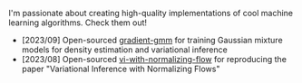 
<!--

![下载的副本](https://github.com/zhihanyang2022/zhihanyang2022/assets/43589364/34c1461c-d01c-41d9-98e3-166f29601505)

(An autumn photo of Carleton College)

-->

<!--

### Projects

Image:

- [cnnvis](https://github.com/zhihanyang2022/cnnvis): A Python library for visualizing convolutional neural networks.
- [gender-audio-classification](https://github.com/zhihanyang2022/gender_audio_classification): A speaker gender classifier. MFC feature engineering and a pre-trained ResNet-50. GradCAM interpretation.

Sequence:

- [super_mario_as_a_string](https://github.com/zhihanyang2022/super_mario_as_a_string): Replication of Super Mario as a String: Platformer Level Generation Via LSTMs. Written in Python using Keras.
- [min-char-seq2seq](https://github.com/zhihanyang2022/min-char-seq2seq): Minimal character-level seq2seq in PyTorch for learners.

Reinforcement learning / Planning / Control:

- [alpha-zero](https://github.com/zhihanyang2022/alpha-zero): Minimal AlphaZero in PyTorch, trained on Connect4.
- [classic-rl](https://github.com/zhihanyang2022/classic_rl): A modular implementation of tabular RL algorithms. I used this codebase to write a few blog posts at https://zhihanyang2022.github.io/rl during Summer 2020.
- [off-policy-continuous-control](https://github.com/zhihanyang2022/off-policy-continuous-control): [DeepRL Workshop, NeurIPS-21] Recurrent Off-policy Baselines for Memory-based Continuous Control (RDPG, RTD3 and RSAC)
- [pytorch-a2c](https://github.com/zhihanyang2022/pytorch-a2c): Synchronous n-step advantage actor-critic (A2C) with self-imitation learning in PyTorch.
- [pytorch-ppo](https://github.com/zhihanyang2022/pytorch-ppo): Minimal proximal policy gradient (clipped version) in PyTorch.
- [d4rl-evaluations](https://github.com/zhihanyang2022/d4rl_evaluations/tree/main/results_analysis): Reproducing performance of offline reinforcement learning algorithms like behavior cloning, BCQ, BEAR and CQL on halfcheetah-v1.

More probability-theoretic models:

- [tmixfit](https://github.com/zhihanyang2022/tmixfit): Fast Expectation Maximization for Student-t mixture models in PyTorch.
- [pytorch-wgan](https://github.com/zhihanyang2022/pytorch-wgan): Minimal WGAN in PyTorch, trained on 1d datasets (with GIF animation).
- [aevb-tutorial](https://github.com/zhihanyang2022/aevb-tutorial): Minimal VAE, Conditional VAE (CVAE), Gaussian Mixture VAE (GMVAE) and Variational RNN (VRNN) in PyTorch, trained on MNIST.
- [bayesian-mixture-of-gaussians](https://github.com/zhihanyang2022/bayesian-mixture-of-gaussians): NumPy implementation of Coordinate Ascent Variational Inference for the Bayesian mixture of Gaussians model (Section 10.2 of Bishop's PRML).
- [lgcp-mcmc]: Fitting a log-Gaussian Cox process (LGCP) using MCMC.
- [lda]: Latent Dirichlet allocation

Bayesian inference:

- [r-bayesian-multinomial-logreg](https://github.com/zhihanyang2022/r-bayesian-multinomial-logreg): Bayesian multinomial logistic regression implemented in R with runjags for MCMC

Independent studies:

- [deep-bayes-summer2022](https://github.com/zhihanyang2022/deep-bayes-summer2022): Slides and notes of Bayesian + Deep Learning paper read during Summer 2022

 -->

<!-- - [pytorch-vae](https://github.com/zhihanyang2022/pytorch-vae): Unbelievably minimal variational autoencoder using torch.distributions, trained on MNIST. -->

<!-- ### Spare-time interests

- Writing, e.g., old [blog](https://zhihanyang2022.github.io/rl) on classic algorithms in Sutton & Barto
- Reading great (text-) books on machine learning theory, deep learning, reinforcement learning
- Understanding and reproducing papers, and writing high-quality software on Github

### Books that I like a lot

- Machine Learning: A Probabilistic Perspective by Kevin Murphy
- Lost Connections by Johann Hari

 -->

I'm passionate about creating high-quality implementations of cool machine learning algorithms. Check them out!

- [2023/09] Open-sourced [gradient-gmm](https://github.com/zhihanyang2022/gradient-gmm) for training Gaussian mixture models for density estimation and variational inference
- [2023/08] Open-sourced [vi-with-normalizing-flow](https://github.com/zhihanyang2022/vi-with-normalizing-flow) for reproducing the paper "Variational Inference with Normalizing Flows"

 <!--

### About me

- Name: Zhihan Yang (Yang Zhi-Han in papers)
- Pronouns: he/him/his
- Undergrad major: Mathematics & Statistics (double major), also took quite a few cores and electives in CS
- Undergrad institution: Carleton College @ Northfield, Minnesota, USA

-->
